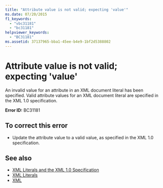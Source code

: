 ```yaml
---
title: "Attribute value is not valid; expecting 'value'"
ms.date: 07/20/2015
f1_keywords: 
  - "vbc31181"
  - "bc31181"
helpviewer_keywords: 
  - "BC31181"
ms.assetid: 37137965-bba1-45ee-b4e9-1bf2d5388802
---
```

# Attribute value is not valid; expecting 'value'
An invalid value for an attribute in an XML document literal has been specified. Valid attribute values for an XML document literal are specified in the XML 1.0 specification.  
  
 **Error ID:** BC31181  
  
## To correct this error  
  
- Update the attribute value to a valid value, as specified in the XML 1.0 specification.  
  
## See also

- [XML Literals and the XML 1.0 Specification](../programming-guide/language-features/xml/xml-literals-and-the-xml-1-0-specification.md)
- [XML Literals](../language-reference/xml-literals/index.md)
- [XML](../programming-guide/language-features/xml/index.md)

